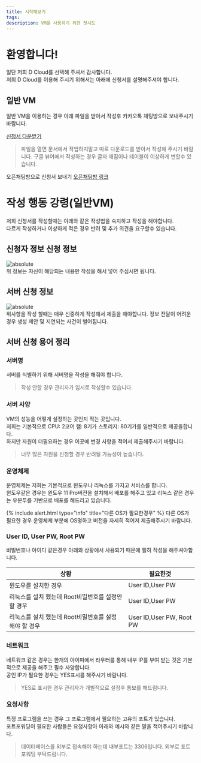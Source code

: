 ```yaml
---
title: 시작해보기
tags: 
description: VM을 사용하기 위한 첫시도
---
```


# 환영합니다!
일단 저희 D Cloud를 선택해 주셔서 감사합니다. <Br/>
저희 D Cloud를 이용해 주시기 위해서는 아래에 신청서를 설명해주셔야 합니다.

## 일반 VM
일반 VM을 이용하는 경우 아래 파일을 받아서 작성후 카카오톡 채팅방으로 보내주시기 바람니다.

[신청서 다운받기](https://docs.google.com/document/d/1-TukQvu_UbS8mZtI0uJXNFFXQo_HhBV6/edit?usp=sharing&ouid=115060652334784734708&rtpof=true&sd=true)

> 파일을 열면 문서에서 작업하지말고 따로 다운로드를 받아서 작성해 주시기 바람니다.
> 구글 뷰어에서 작성하는 경우 글자 깨짐이나 테이블이 이상하게 변할수 있습니다.

오픈채팅방으로 신청서 보내기
[오픈채팅방 링크](https://open.kakao.com/o/sEcpxvdg)

# 작성 행동 강령(일반VM)
저희 신청서를 작성할때는 아래와 같은 작성법을 숙지하고 작성을 해야합니다. <br/>
다르게 작성하거나 이상하게 적은 경우 반려 및 추가 의견을 요구할수 있습니다.

## 신청자 정보 신청 정보
<img data-action="zoom" src='{{ "/assets/img/username.png" | relative_url }}' alt='absolute'>
<Br/>
위 정보는 자신이 해당되는 내용만 작성을 해서 넣어 주심시면 됨니다.

## 서버 신청 정보

<img data-action="zoom" src='{{ "/assets/img/serverinfo.png" | relative_url }}' alt='absolute'>
<Br/>
위사항을 작성 할때는 매우 신중하게 작성해서 제출을 해야합니다. 정보 전달이 어려운 경우 생성 제안 및 지연되는 사건이 벌어짐니다.

## 서버 신청 용어 정리
### 서버명
서버를 식별하기 위해 서버명을 작성을 해줘야 합니다.
> 작성 안할 경우 관리자가 임시로 작성할수 있습니다.

### 서버 사양
VM의 성능을 어떻게 설정하는 곳인지 적는 곳입니다. <Br/>
저희는 기본적으로 CPU: 2코어 램: 8기가 스토리지: 80기가를 일반적으로 제공을합니다.<Br/>
하지만 자원이 더필요하는 경우 이곳에 변경 사항을 적어서 제출해주시기 바람니다.
> 너무 많은 자원을 신청할 경우 반려될 가능성이 높습니다.

### 운영체제
운영체제는 저희는 기본적으로 윈도우나 리눅스를 가지고 서비스를 합니다.<Br/>
윈도우같은 경우는 윈도우 11 Pro버전을 설치해서 배포를 해주고 있고 리눅스 같은 경우는 우분투를 기반으로 배포를 해드리고 있습니다.<Br/>

{% include alert.html type="info" title="다른 OS가 필요한경우" %}
다른 OS가 필요한 경우 운영체제 부분에 OS명하고 버전을 자세히 적어저 제출해주시기 바람니다.

### User ID, User PW, Root PW
비빌번호나 아이디 같은경우 아래와 상황에서 사용되기 때문에 필히 작성을 해주셔야합니다.

| 상황 | 필요한것|
|--------|-------------|
|윈도우를 설치한 경우| User ID,User PW |
|리눅스를 설치 했는데 Root비밀번호를 설정안할 경우 | User ID,User PW |
|리눅스를 설치 했는데 Root비밀번호를 설정 해야 할 경우 | User ID,User PW, Root PW |

### 네트워크
네트워크 같은 경우는 한개의 아이피에서 라우터를 통해 내부 IP를 부여 받는 것은 기본적으로 제공을 해주고 필수 사양합니다.<Br/> 공인 IP가 필요한 경우는 YES표시를 해주시기 바람니다.

> YES로 표시한 경우 관리자가 개별적으로 설정후 통보를 해드림니다.

### 요청사항
특정 프로그램을 쓰는 경우 그 프로그램에서 필요하는 고유의 포트가 있습니다. <Br/>
포트포워딩이 필요한 사람들은 요청사항아 아래와 예시와 같은 말을 적어주시기 바람니다.

> 데이터베이스를 외부로 접속해야 하는데 내부포트는 3306입니다. 외부로 포트포워딩 부탁드림니다.